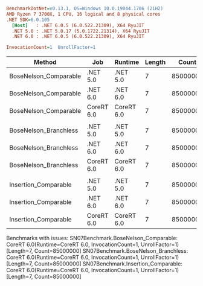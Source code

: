``` ini

BenchmarkDotNet=v0.13.1, OS=Windows 10.0.19044.1706 (21H2)
AMD Ryzen 7 3700X, 1 CPU, 16 logical and 8 physical cores
.NET SDK=6.0.105
  [Host]   : .NET 6.0.5 (6.0.522.21309), X64 RyuJIT
  .NET 5.0 : .NET 5.0.17 (5.0.1722.21314), X64 RyuJIT
  .NET 6.0 : .NET 6.0.5 (6.0.522.21309), X64 RyuJIT

InvocationCount=1  UnrollFactor=1  

```
|                Method |        Job |    Runtime | Length |    Count |     Mean |   Error |  StdDev | Ratio | RatioSD | Allocated |
|---------------------- |----------- |----------- |------- |--------- |---------:|--------:|--------:|------:|--------:|----------:|
| BoseNelson_Comparable |   .NET 5.0 |   .NET 5.0 |      7 | 85000000 | 472.1 ms | 1.91 ms | 1.79 ms |  1.00 |    0.00 |         - |
| BoseNelson_Comparable |   .NET 6.0 |   .NET 6.0 |      7 | 85000000 | 471.8 ms | 2.06 ms | 1.93 ms |  1.00 |    0.00 |     480 B |
| BoseNelson_Comparable | CoreRT 6.0 | CoreRT 6.0 |      7 | 85000000 |       NA |      NA |      NA |     ? |       ? |         - |
|                       |            |            |        |          |          |         |         |       |         |           |
| BoseNelson_Branchless |   .NET 5.0 |   .NET 5.0 |      7 | 85000000 | 190.7 ms | 0.48 ms | 0.40 ms |  1.00 |    0.00 |         - |
| BoseNelson_Branchless |   .NET 6.0 |   .NET 6.0 |      7 | 85000000 | 191.1 ms | 1.10 ms | 1.02 ms |  1.00 |    0.01 |     480 B |
| BoseNelson_Branchless | CoreRT 6.0 | CoreRT 6.0 |      7 | 85000000 |       NA |      NA |      NA |     ? |       ? |         - |
|                       |            |            |        |          |          |         |         |       |         |           |
|  Insertion_Comparable |   .NET 5.0 |   .NET 5.0 |      7 | 85000000 | 636.4 ms | 3.22 ms | 3.01 ms |  1.00 |    0.00 |         - |
|  Insertion_Comparable |   .NET 6.0 |   .NET 6.0 |      7 | 85000000 | 648.6 ms | 4.18 ms | 3.91 ms |  1.02 |    0.01 |     480 B |
|  Insertion_Comparable | CoreRT 6.0 | CoreRT 6.0 |      7 | 85000000 |       NA |      NA |      NA |     ? |       ? |         - |

Benchmarks with issues:
  SN07Benchmark.BoseNelson_Comparable: CoreRT 6.0(Runtime=CoreRT 6.0, InvocationCount=1, UnrollFactor=1) [Length=7, Count=85000000]
  SN07Benchmark.BoseNelson_Branchless: CoreRT 6.0(Runtime=CoreRT 6.0, InvocationCount=1, UnrollFactor=1) [Length=7, Count=85000000]
  SN07Benchmark.Insertion_Comparable: CoreRT 6.0(Runtime=CoreRT 6.0, InvocationCount=1, UnrollFactor=1) [Length=7, Count=85000000]
